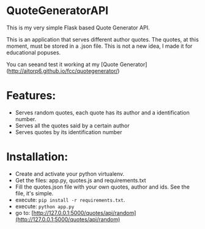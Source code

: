# QuoteGeneratorAPI

This is my very simple Flask based Quote Generator API.

This is an application that serves different author quotes. The quotes, at this moment, must be stored in a .json file. This is not a new idea, I made it for educational popuses. 

You can seeand test it working at my [Quote Generator] (http://aitorp6.github.io/fcc/quotegenerator/)

Features:
=========
* Serves random quotes, each quote has its author and a identification number.
* Serves all the quotes said by a certain author
* Serves quotes by its identification number 

Installation:
=============
* Create and activate your python virtualenv.
* Get the files: app.py, quotes.js and requirements.txt
* Fill the quotes.json file with your own quotes, author and ids. See the file, it's simple.
* execute: `pip install -r requirements.txt`.
* execute: `python app.py`
* go to: [http://127.0.0.1:5000/quotes/api/random](http://127.0.0.1:5000/quotes/api/random) 
 



